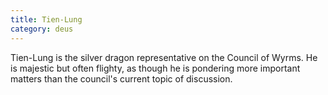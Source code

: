 ```yaml
---
title: Tien-Lung
category: deus
---
```

Tien-Lung is the silver dragon representative on the Council of Wyrms. He is majestic but often flighty, as though he is pondering more important matters than the council's current topic of discussion.

